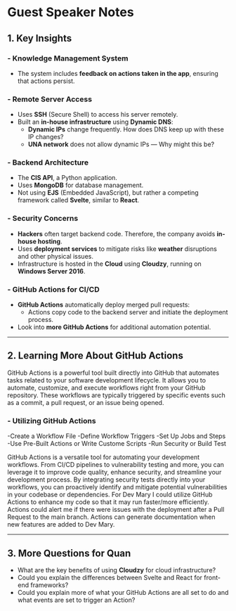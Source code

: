 # Guest Speaker Notes

## 1. Key Insights

### - **Knowledge Management System**
   - The system includes **feedback on actions taken in the app**, ensuring that actions persist.

### - **Remote Server Access**
   - Uses **SSH** (Secure Shell) to access his server remotely.
   - Built an **in-house infrastructure** using **Dynamic DNS**:
     - **Dynamic IPs** change frequently. How does DNS keep up with these IP changes?
     - **UNA network** does not allow dynamic IPs — Why might this be?

### - **Backend Architecture**
   - The **CIS API**, a Python application.
   - Uses **MongoDB** for database management.
   - Not using **EJS** (Embedded JavaScript), but rather a competing framework called **Svelte**, similar to **React**.

### - **Security Concerns**
   - **Hackers** often target backend code. Therefore, the company avoids **in-house hosting**.
   - Uses **deployment services** to mitigate risks like **weather** disruptions and other physical issues.
   - Infrastructure is hosted in the **Cloud** using **Cloudzy**, running on **Windows Server 2016**.

### - **GitHub Actions for CI/CD**
   - **GitHub Actions** automatically deploy merged pull requests:
     - Actions copy code to the backend server and initiate the deployment process.
   - Look into **more GitHub Actions** for additional automation potential.

---

## 2. Learning More About GitHub Actions

GitHub Actions is a powerful tool built directly into GitHub that automates tasks related to your software development lifecycle. 
It allows you to automate, customize, and execute workflows right from your GitHub repository. 
These workflows are typically triggered by specific events such as a commit, a pull request, or an issue being opened.

### - **Utilizing GitHub Actions**
   -Create a Workflow File
   -Define Workflow Triggers
   -Set Up Jobs and Steps
   -Use Pre-Built Actions or Write Custome Scripts
   -Run Security or Build Test 

GitHub Actions is a versatile tool for automating your development workflows. 
From CI/CD pipelines to vulnerability testing and more, you can leverage it to improve code quality, enhance security, and streamline your development process. 
By integrating security tests directly into your workflows, you can proactively identify and mitigate potential vulnerabilities in your codebase or dependencies.
For Dev Mary I could utilize GitHub Actions to enhance my code so that it may run faster/more efficiently.
Actions could alert me if there were issues with the deployment after a Pull Request to the main branch. 
Actions can generate documentation when new features are added to Dev Mary.

---

## 3. More Questions for Quan

- What are the key benefits of using **Cloudzy** for cloud infrastructure?
- Could you explain the differences between Svelte and React for front-end frameworks?
- Could you explain more of what your GitHub Actions are all set to do and what events are set to trigger an Action?



